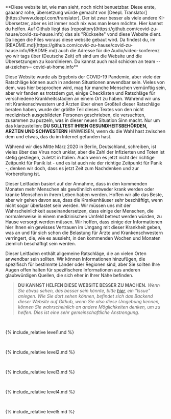 <DIV class="redbox"> **Diese website ist, wie man sieht, noch nicht benuetzbar. Diese erste, gaaaanz rohe, übersetzung würde gemacht von [DeepL Translator](https://www.deepl.com/translator). Der ist zwar besser als viele andere KI-Übersetzer, aber es ist immer noch nix was man lesen möchte. Hier kannst du helfen. Auf Github liegt das [repository](https://github.com/covid-zu-hause/covid-zu-hause.info) das als "Rückseite" vond diese Website dient. Da liegen die Files woraus diese website gebaut wird. Da findest du, im [README.md](https://github.com/covid-zu-hause/covid-zu-hause.info/README.md) auch die Adresse für die Audio/video-konferenz wo wir tags über (Deutsche Zeit) oft sind um die Website und die Übersetzungen zu koordinieren. Du kannst auch mail schicken an team --at-zeichen-- covid-at-home.info** </DIV>

Diese Website wurde als Ergebnis der COVID-19 Pandemie, aber viele der Ratschläge können auch in anderen Situationen anwendbar sein. Vieles von dem, was hier besprochen wird, mag für manche Menschen vernünftig sein, aber wir fanden es trotzdem gut, einige Checklisten und Ratschläge für verschiedene Krankheitsstadien an einem Ort zu haben. Während wir uns mit Krankenschwestern und Ärzten über einen Großteil dieser Ratschläge beraten haben, wurde der größte Teil dieses Textes von den nicht medizinisch ausgebildeten Personen geschrieben, die versuchten, zusammen zu puzzeln, was in dieser neuen Situation Sinn macht. Nur um das klarzustellen: **DU SOLLTEST IHREN GESUNDHEITSBEHÖRDEN, ARZTEN UND SCHWESTERN** HINWEISEN, wenn du die Wahl hast zwischen dem und etwas, das du im Internet gefunden hast.

Während wir dies Mitte März 2020 in Berlin, Deutschland, schreiben, ist vieles über das Virus noch unklar, aber die Zahl der Infizierten und Toten ist stetig gestiegen, zuletzt in Italien. Auch wenn es jetzt nicht der richtige Zeitpunkt für Panik ist - und es ist auch nie der richtige Zeitpunkt für Panik -, denken wir doch, dass es jetzt Zeit zum Nachdenken und zur Vorbereitung ist.

Dieser Leitfaden basiert auf der Annahme, dass in den kommenden Monaten mehr Menschen als gewöhnlich entweder krank werden oder kranke Menschen in ihrem Leben haben werden. Hoffen wir alle das Beste, aber wir gehen davon aus, dass die Krankenhäuser sehr beschäftigt, wenn nicht sogar überlastet sein werden. Wir müssen uns mit der Wahrscheinlichkeit auseinandersetzen, dass einige der Menschen, die normalerweise in einem medizinischen Umfeld betreut werden würden, zu Hause versorgt werden müssen. Wir hoffen, dass einige der Informationen hier Ihnen ein gewisses Vertrauen im Umgang mit dieser Krankheit geben, was an und für sich schon die Belastung für Ärzte und Krankenschwestern verringert, die, wie es aussieht, in den kommenden Wochen und Monaten ziemlich beschäftigt sein werden.

Dieser Leitfaden enthält allgemeine Ratschläge, die an vielen Orten anwendbar sein sollten. Wir können Informationen hinzufügen, die spezifisch für bestimmte Länder oder Regionen sind, aber Sie sollten Ihre Augen offen halten für spezifischere Informationen aus anderen glaubwürdigen Quellen, die sich eher in Ihrer Nähe befinden.

> **DU KANNST HELFEN DIESE WEBSITE BESSER ZU MACHEN.** *Wenn Sie etwas sehen, das besser sein könnte, bitte [hier](https://github.com/covid-zu-hause/covid-zu-hause.github.io/issues/new), ein "Issue" anlegen. Wie Sie dort sehen können, befindet sich das Backend dieser Website auf Github, wenn Sie also diese Umgebung kennen, können Sie wahrscheinlich an andere Möglichkeiten denken, um zu helfen. Dies ist eine sehr gemeinschaftliche Anstrengung.*

&nbsp; 

{% include_relative level1.md %}

&nbsp; 

{% include_relative level2.md %}

&nbsp; 
 
{% include_relative level3.md %}
            
&nbsp; 
 
{% include_relative level4.md %}
        
&nbsp; 
 
{% include_relative level5.md %}
